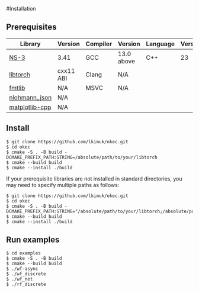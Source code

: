 #Installation
## Prerequisites

|Library|Version|Compiler|Version|Language|Version|
|---|---|---|---|---|---|
|[NS-3](https://www.nsnam.org/releases/ns-3-41/)|3.41|GCC|13.0 above|C++|23|
|[libtorch](https://pytorch.org/)|cxx11 ABI|Clang|N/A|||
|[fmtlib](https://github.com/fmtlib/fmt)|N/A|MSVC|N/A|||
|[nlohmann\_json](https://github.com/nlohmann/json)|N/A|||||
|[matplotlib-cpp](https://github.com/lava/matplotlib-cpp)|N/A|||||

## Install

```console
$ git clone https://github.com/lkimuk/okec.git
$ cd okec
$ cmake -S . -B build -DCMAKE_PREFIX_PATH:STRING=/absolute/path/to/your/libtorch
$ cmake --build build
$ cmake --install ./build
```

If your prerequisite libraries are not installed in standard directories, you may need to specify multiple paths as follows:

```console hl_lines="3"
$ git clone https://github.com/lkimuk/okec.git
$ cd okec
$ cmake -S . -B build -DCMAKE_PREFIX_PATH:STRING="/absolute/path/to/your/libtorch;/absolute/path/to/your/other/libraries"
$ cmake --build build
$ cmake --install ./build
```

## Run examples

```console
$ cd examples
$ cmake -S . -B build
$ cmake --build build
$ ./wf-async
$ ./wf_discrete
$ ./wf_net
$ ./rf_discrete
```